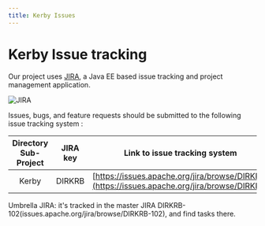 ```yaml
---
title: Kerby Issues
---
```


# Kerby Issue tracking

Our project uses [JIRA](https://issues.apache.org/jira/browse/DIRKRB/), a Java EE based issue tracking and project management application.

![JIRA](../images/jira-space-logo.gif)

Issues, bugs, and feature requests should be submitted to the following issue tracking system :


| Directory Sub-Project | JIRA key | Link to issue tracking system |
|:-:|:-:|---|
| Kerby | DIRKRB | [https://issues.apache.org/jira/browse/DIRKRB](https://issues.apache.org/jira/browse/DIRKRB) |

Umbrella JIRA: it's tracked in the master JIRA DIRKRB-102(issues.apache.org/jira/browse/DIRKRB-102), and find tasks there.

